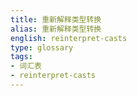 ```yaml
---
title: 重新解释类型转换
alias: 重新解释类型转换
english: reinterpret-casts
type: glossary
tags:
- 词汇表
- reinterpret-casts
---
```

